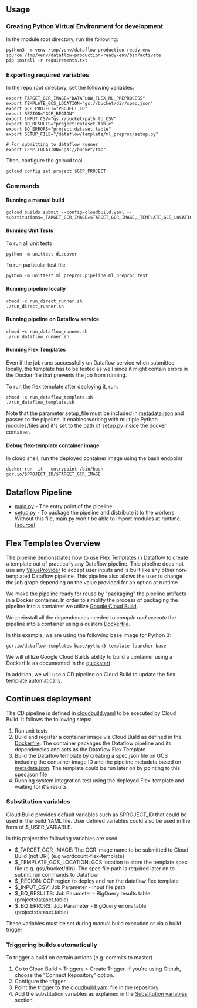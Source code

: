 ## Usage

### Creating Python Virtual Environment for development

In the module root directory, run the following:

```
python3 -m venv /tmp/venv/dataflow-production-ready-env
source /tmp/venv/dataflow-production-ready-env/bin/activate
pip install -r requirements.txt
```

### Exporting required variables

In the repo root directory, set the following variables:
```
export TARGET_GCR_IMAGE="DATAFLOW_FLEX_ML_PREPROCESS"
export TEMPLATE_GCS_LOCATION="gs://bucket/dir/spec.json"
export GCP_PROJECT="PROJECT_ID"
export REGION="GCP_REGION"
export INPUT_CSV="gs://bucket/path_to_CSV"
export BQ_RESULTS="project:dataset.table"
export BQ_ERRORS="project:dataset.table"
export SETUP_FILE="/dataflow/template/ml_preproc/setup.py"

# For submitting to dataflow runner
export TEMP_LOCATION="gs://bucket/tmp"

```
Then, configure the gcloud tool

```
gcloud config set project $GCP_PROJECT
```

### Commands

#### Running a manual build

```
gcloud builds submit --config=cloudbuild.yaml --substitutions=_TARGET_GCR_IMAGE=$TARGET_GCR_IMAGE,_TEMPLATE_GCS_LOCATION=$TEMPLATE_GCS_LOCATION,_REGION=$REGION
```

#### Running Unit Tests

To run all unit tests

```
python -m unittest discover
```

To run particular test file

```
python -m unittest ml_preproc.pipeline.ml_preproc_test
```

#### Running pipeline locally 

```
chmod +x run_direct_runner.sh
./run_direct_runner.sh
``` 



#### Running pipeline on Dataflow service

```
chmod +x run_dataflow_runner.sh
./run_dataflow_runner.sh
``` 



#### Running Flex Templates

Even if the job runs successfully on Dataflow service when submitted locally, the template has to be tested as well since
it might contain errors in the Docker file that prevents the job from running. 

To run the flex template after deploying it, run: 

```
chmod +x run_dataflow_template.sh
./run_dataflow_template.sh
``` 

Note that the parameter setup_file must be included in [metadata.json](ml_preproc/spec/metadata.json) and passed to the pipeline. It enables working with multiple Python modules/files and it's set to the path of 
[setup.py](ml_preproc/setup.py) inside the docker container. 


#### Debug flex-template container image
In cloud shell, run the deployed container image using the bash endpoint 
```
docker run -it --entrypoint /bin/bash gcr.io/$PROJECT_ID/$TARGET_GCR_IMAGE
```



## Dataflow Pipeline
* [main.py](ml_preproc/main.py) - The entry point of the pipeline
* [setup.py](ml_preproc/setup.py) - To package the pipeline and distribute it to the workers. Without this file, main.py won't be able to import modules at runtime. [[source]](https://beam.apache.org/documentation/sdks/python-pipeline-dependencies/#multiple-file-dependencies) 

## Flex Templates Overview
The pipeline demonstrates how to use Flex Templates in Dataflow to create a template out of practically any Dataflow pipeline. This pipeline
does not use any [ValueProvider](https://github.com/apache/beam/blob/master/sdks/python/apache_beam/options/value_provider.py) to accept user inputs and is built like any other non-templated
Dataflow pipeline. This pipeline also allows the user to change the job
graph depending on the value provided for an option at runtime

We make the pipeline ready for reuse by "packaging" the pipeline artifacts
in a Docker container. In order to simplify the process of packaging the pipeline into a container we
utilize [Google Cloud Build](https://cloud.google.com/cloud-build/).

We preinstall all the dependencies needed to *compile and execute* the pipeline
into a container using a custom [Dockerfile](ml_preproc/Dockerfile).

In this example, we are using the following base image for Python 3:

`gcr.io/dataflow-templates-base/python3-template-launcher-base`

We will utilize Google Cloud Builds ability to build a container using a Dockerfile as documented in the [quickstart](https://cloud.google.com/cloud-build/docs/quickstart-docker).

In addition, we will use a CD pipeline on Cloud Build to update the flex template automatically.


## Continues deployment
The CD pipeline is defined in [cloudbuild.yaml](ml_preproc/cloudbuild.yaml) to be executed by Cloud Build. It follows the following steps:
1. Run unit tests
2. Build and register a container image via Cloud Build as defined in the [Dockerfile](ml_preproc/Dockerfile). The container packages the Dataflow pipeline and its dependencies and acts as the Dataflow Flex Template
3. Build the Dataflow template by creating a spec.json file on GCS including the container image ID and the pipeline metadata based on [metadata.json](ml_preproc/spec/metadata.json). The template could be run later on by pointing to this spec.json file
4. Running system integration test using the deployed Flex-template and waiting for it's results 

### Substitution variables
Cloud Build provides default variables such as $PROJECT_ID that could be used in the build YAML file. User defined variables could also be used in the form of $_USER_VARIABLE.

In this project the following variables are used:
- $_TARGET_GCR_IMAGE: The GCR image name to be submitted to Cloud Build (not URI) (e.g wordcount-flex-template)
- $_TEMPLATE_GCS_LOCATION: GCS location to store the template spec file (e.g. gs://bucket/dir/). The spec file path is required later on to submit run commands to Dataflow
- $_REGION: GCP region to deploy and run the dataflow flex template
- $_INPUT_CSV: Job Parameter - input file path 
- $_BQ_RESULTS: Job Parameter - BigQuery results table (project:dataset.table)
- $_BQ_ERRORS: Job Parameter - BigQuery errors table (project:dataset.table)

These variables must be set during manual build execution or via a build trigger


### Triggering builds automatically
To trigger a build on certain actions (e.g. commits to master)
1. Go to Cloud Build > Triggers > Create Trigger. If you're using Github, choose the "Connect Repository" option.     
2. Configure the trigger
3. Point the trigger to the [cloudbuild.yaml](ml_preproc/cloudbuild.yaml) file in the repository
4. Add the substitution variables as explained in the [Substitution variables](#substitution-variables) section.


